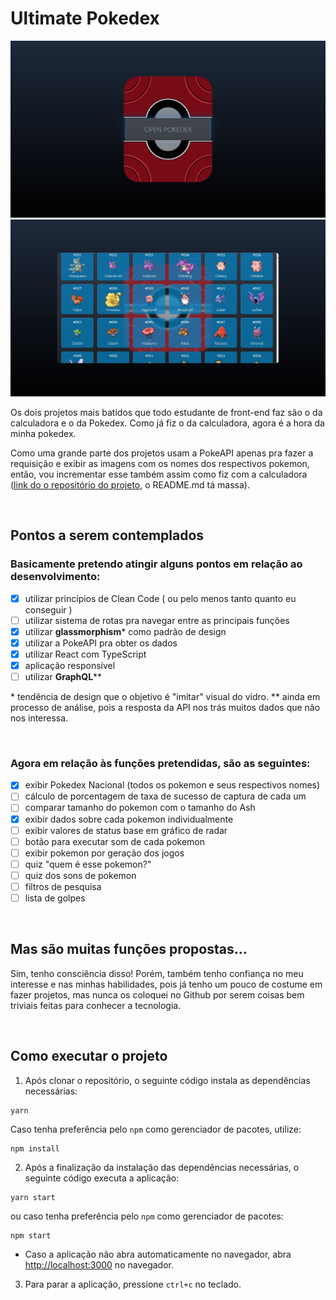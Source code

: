 # Ultimate Pokedex

<div align="center">
    <img src="./public/screenshot1.jpg" />
    <img src="./public/screenshot2.jpg" />
</div>


Os dois projetos mais batidos que todo estudante de front-end faz são o da calculadora e o da Pokedex. Como já fiz o da calculadora, agora é a hora da minha pokedex.

Como uma grande parte dos projetos usam a PokeAPI apenas pra fazer a requisição e exibir as imagens com os nomes dos respectivos pokemon, então, vou incrementar esse também assim como fiz com a calculadora ([link do o repositório do projeto](https://github.com/hennanlewis/calculadora-diferenciada), o README.md tá massa).

<br>

## Pontos a serem contemplados

### Basicamente pretendo atingir alguns pontos em relação ao desenvolvimento:
- [x] utilizar princípios de Clean Code ( ou pelo menos tanto quanto eu conseguir )
- [ ] utilizar sistema de rotas pra navegar entre as principais funções
- [x] utilizar **glassmorphism*** como padrão de design
- [x] utilizar a PokeAPI pra obter os dados
- [x] utilizar React com TypeScript
- [x] aplicação responsível
- [ ] utilizar **GraphQL****

\* tendência de design que o objetivo é "imitar" visual do vidro.
** ainda em processo de análise, pois a resposta da API nos trás muitos dados que não nos interessa.

<br>

### Agora em relação às funções pretendidas, são as seguintes:
- [x] exibir Pokedex Nacional (todos os pokemon e seus respectivos nomes)
- [ ] cálculo de porcentagem de taxa de sucesso de captura de cada um
- [ ] comparar tamanho do pokemon com o tamanho do Ash
- [x] exibir dados sobre cada pokemon individualmente
- [ ] exibir valores de status base em gráfico de radar
- [ ] botão para executar som de cada pokemon
- [ ] exibir pokemon por geração dos jogos
- [ ] quiz "quem é esse pokemon?"
- [ ] quiz dos sons de pokemon
- [ ] filtros de pesquisa
- [ ] lista de golpes

<br>

## Mas são muitas funções propostas...
Sim, tenho consciência disso! Porém, também tenho confiança no meu interesse e nas minhas habilidades, pois já tenho um pouco de costume em fazer projetos, mas nunca os coloquei no Github por serem coisas bem triviais feitas para conhecer a tecnologia.

<br>

## Como executar o projeto

1. Após clonar o repositório, o seguinte código instala as dependências necessárias:

```shell
yarn
```

Caso tenha preferência pelo `npm` como gerenciador de pacotes, utilize:

```shell
npm install
```

2. Após a finalização da instalação das dependências necessárias, o seguinte código executa a aplicação:

```shell
yarn start
```

ou caso tenha preferência pelo `npm` como gerenciador de pacotes:

```shell
npm start
```

- Caso a aplicação não abra automaticamente no navegador, abra [http://localhost:3000](http://localhost:3000) no navegador.

3. Para parar a aplicação, pressione `ctrl+c` no teclado.